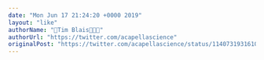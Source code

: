 ```yaml
---
date: "Mon Jun 17 21:24:20 +0000 2019"
layout: "like"
authorName: "🎵Tim Blais👨🏻‍🔬"
authorUrl: "https://twitter.com/acapellascience"
originalPost: "https://twitter.com/acapellascience/status/1140731931610533894"
---
```

